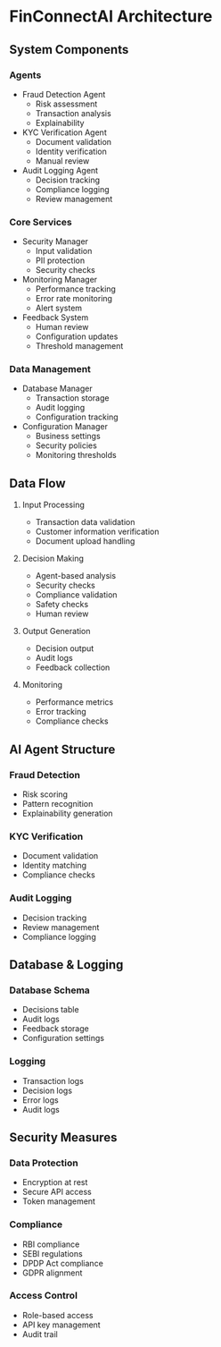 # FinConnectAI Architecture

## System Components

### Agents
- Fraud Detection Agent
  - Risk assessment
  - Transaction analysis
  - Explainability
- KYC Verification Agent
  - Document validation
  - Identity verification
  - Manual review
- Audit Logging Agent
  - Decision tracking
  - Compliance logging
  - Review management

### Core Services
- Security Manager
  - Input validation
  - PII protection
  - Security checks
- Monitoring Manager
  - Performance tracking
  - Error rate monitoring
  - Alert system
- Feedback System
  - Human review
  - Configuration updates
  - Threshold management

### Data Management
- Database Manager
  - Transaction storage
  - Audit logging
  - Configuration tracking
- Configuration Manager
  - Business settings
  - Security policies
  - Monitoring thresholds

## Data Flow

1. Input Processing
   - Transaction data validation
   - Customer information verification
   - Document upload handling

2. Decision Making
   - Agent-based analysis
   - Security checks
   - Compliance validation
   - Safety checks
   - Human review

3. Output Generation
   - Decision output
   - Audit logs
   - Feedback collection

4. Monitoring
   - Performance metrics
   - Error tracking
   - Compliance checks

## AI Agent Structure

### Fraud Detection
- Risk scoring
- Pattern recognition
- Explainability generation

### KYC Verification
- Document validation
- Identity matching
- Compliance checks

### Audit Logging
- Decision tracking
- Review management
- Compliance logging

## Database & Logging

### Database Schema
- Decisions table
- Audit logs
- Feedback storage
- Configuration settings

### Logging
- Transaction logs
- Decision logs
- Error logs
- Audit logs

## Security Measures

### Data Protection
- Encryption at rest
- Secure API access
- Token management

### Compliance
- RBI compliance
- SEBI regulations
- DPDP Act compliance
- GDPR alignment

### Access Control
- Role-based access
- API key management
- Audit trail
